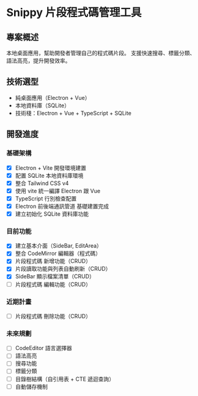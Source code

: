 # Snippy 片段程式碼管理工具

## 專案概述
本地桌面應用，幫助開發者管理自己的程式碼片段。
支援快速搜尋、標籤分類、語法高亮，提升開發效率。

## 技術選型
- 純桌面應用（Electron + Vue）
- 本地資料庫（SQLite）
- 技術棧：Electron + Vue + TypeScript + SQLite

## 開發進度

### 基礎架構
- [x] Electron + Vite 開發環境建置
- [x] 配置 SQLite 本地資料庫環境
- [x] 整合 Tailwind CSS v4
- [x] 使用 vite 統一編譯 Electron 跟 Vue
- [x] TypeScript 行別檢查配置
- [x] Electron 前後端通訊管道 基礎建置完成
- [x] 建立初始化 SQLite 資料庫功能

### 目前功能
- [x] 建立基本介面（SideBar, EditArea）
- [x] 整合 CodeMirror 編輯器（程式碼）
- [x] 片段程式碼 新增功能（CRUD）
- [x] 片段讀取功能與列表自動刷新（CRUD）
- [x] SideBar 顯示檔案清單（CRUD）
- [ ] 片段程式碼 編輯功能（CRUD）

### 近期計畫
- [ ] 片段程式碼 刪除功能（CRUD）


### 未來規劃
- [ ] CodeEditor 語言選擇器
- [ ] 語法高亮
- [ ] 搜尋功能
- [ ] 標籤分類
- [ ] 目錄樹結構（自引用表 + CTE 遞迴查詢）
- [ ] 自動儲存機制
